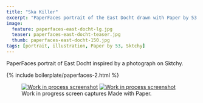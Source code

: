```yaml
---
title: "Ska Killer"
excerpt: "PaperFaces portrait of the East Docht drawn with Paper by 53 on an iPad."
image: 
  feature: paperfaces-east-docht-lg.jpg
  teaser: paperfaces-east-docht-teaser.jpg
  thumb: paperfaces-east-docht-150.jpg
tags: [portrait, illustration, Paper by 53, Sktchy]
---
```


PaperFaces portrait of East Docht inspired by a photograph on Sktchy.

{% include boilerplate/paperfaces-2.html %}

<figure class="third">
  <a href="{{ site.url }}/assets/images/paperfaces-east-docht-process-1-lg.jpg"><img src="{{ site.url }}/assets/images/paperfaces-east-docht-process-1-600.jpg" alt="Work in process screenshot"></a>
  <a href="{{ site.url }}/assets/images/paperfaces-east-docht-process-2-lg.jpg"><img src="{{ site.url }}/assets/images/paperfaces-east-docht-process-2-600.jpg" alt="Work in process screenshot"></a>
  <figcaption>Work in progress screen captures Made with Paper.</figcaption>
</figure>
